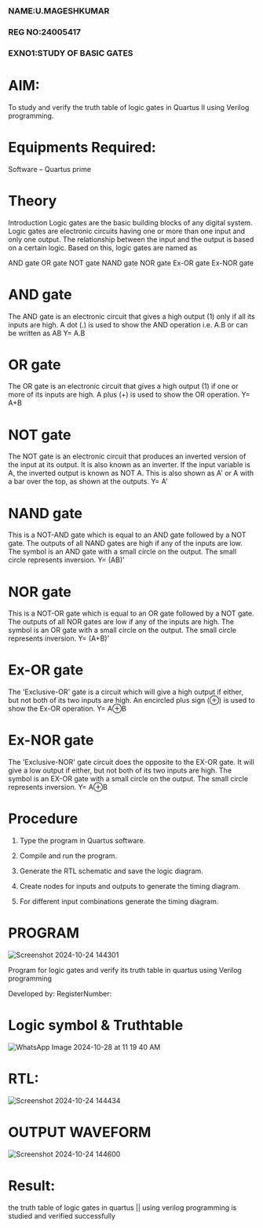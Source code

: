 ### NAME:U.MAGESHKUMAR
### REG NO:24005417
### EXNO1:STUDY OF BASIC GATES

# AIM:

To study and verify the truth table of logic gates in Quartus II using Verilog programming.

# Equipments Required:

Software – Quartus prime 

# Theory

Introduction Logic gates are the basic building blocks of any digital system. Logic gates are electronic circuits having one or more than one input and only one output. The relationship between the input and the output is based on a certain logic. Based on this, logic gates are named as

AND gate OR gate NOT gate NAND gate NOR gate Ex-OR gate Ex-NOR gate

# AND gate

The AND gate is an electronic circuit that gives a high output (1) only if all its inputs are high. A dot (.) is used to show the AND operation i.e. A.B or can be written as AB
Y= A.B

# OR gate

The OR gate is an electronic circuit that gives a high output (1) if one or more of its inputs are high. A plus (+) is used to show the OR operation.
Y= A+B

# NOT gate

The NOT gate is an electronic circuit that produces an inverted version of the input at its output. It is also known as an inverter. If the input variable is A, the inverted output is known as NOT A. This is also shown as A' or A with a bar over the top, as shown at the outputs.
Y= A'

# NAND gate

This is a NOT-AND gate which is equal to an AND gate followed by a NOT gate. The outputs of all NAND gates are high if any of the inputs are low. The symbol is an AND gate with a small circle on the output. The small circle represents inversion.
Y= (AB)’

# NOR gate

This is a NOT-OR gate which is equal to an OR gate followed by a NOT gate. The outputs of all NOR gates are low if any of the inputs are high. The symbol is an OR gate with a small circle on the output. The small circle represents inversion.
Y= (A+B)’

# Ex-OR gate

The 'Exclusive-OR' gate is a circuit which will give a high output if either, but not both of its two inputs are high. An encircled plus sign (⊕) is used to show the Ex-OR operation.
Y= A⊕B

# Ex-NOR gate

The 'Exclusive-NOR' gate circuit does the opposite to the EX-OR gate. It will give a low output if either, but not both of its two inputs are high. The symbol is an EX-OR gate with a small circle on the output. The small circle represents inversion.
Y= A⊕B

# Procedure

1.	Type the program in Quartus software.

2.	Compile and run the program.

3.	Generate the RTL schematic and save the logic diagram.

4.	Create nodes for inputs and outputs to generate the timing diagram.

5.	For different input combinations generate the timing diagram.


# PROGRAM
![Screenshot 2024-10-24 144301](https://github.com/user-attachments/assets/9458a6c0-9c45-48d8-94d6-bc0b330179bb)

Program for logic gates and verify its truth table in quartus using Verilog programming

 Developed by: RegisterNumber: 
 
# Logic symbol & Truthtable
![WhatsApp Image 2024-10-28 at 11 19 40 AM](https://github.com/user-attachments/assets/57df5c3c-d4ea-4093-b125-b31b916fce5a)


# RTL: 
![Screenshot 2024-10-24 144434](https://github.com/user-attachments/assets/7159b0cc-fae0-45bb-961f-d6ef9003a3f2)

 # OUTPUT WAVEFORM
![Screenshot 2024-10-24 144600](https://github.com/user-attachments/assets/48a1671d-7bca-42c9-8f82-6b6a68d8b0d2)

 # Result:
the truth table of logic gates in quartus || using verilog programming is studied and verified successfully 


